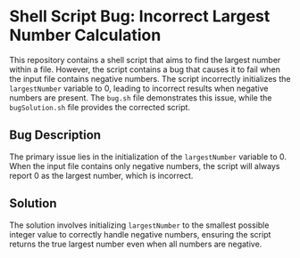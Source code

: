 # Shell Script Bug: Incorrect Largest Number Calculation

This repository contains a shell script that aims to find the largest number within a file.  However, the script contains a bug that causes it to fail when the input file contains negative numbers. The script incorrectly initializes the `largestNumber` variable to 0, leading to incorrect results when negative numbers are present. The `bug.sh` file demonstrates this issue, while the `bugSolution.sh` file provides the corrected script.

## Bug Description

The primary issue lies in the initialization of the `largestNumber` variable to 0.  When the input file contains only negative numbers, the script will always report 0 as the largest number, which is incorrect.

## Solution

The solution involves initializing `largestNumber` to the smallest possible integer value to correctly handle negative numbers, ensuring the script returns the true largest number even when all numbers are negative.